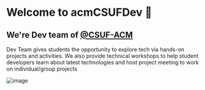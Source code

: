 # Welcome to acmCSUFDev 🔵

## We're **Dev** team of [@CSUF-ACM](https://github.com/CSUF-ACM)

Dev Team gives students the opportunity to explore tech via hands-on projects and activities. We also provide technical workshops to help student developers learn about latest technologies and host project meeting to work on individual/group projects

![image](https://user-images.githubusercontent.com/58461444/218046664-7845051f-0402-4ade-b4d2-ff1289fe28c0.png)



